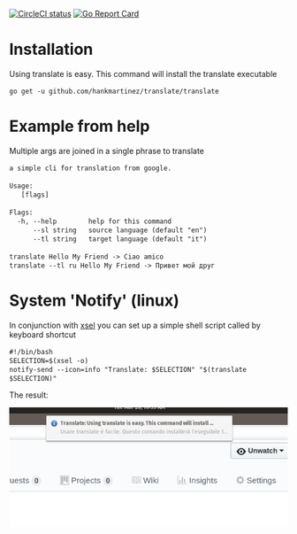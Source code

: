 [![CircleCI status](https://circleci.com/gh/hankmartinez/translate.png?circle-token=:circle-token "CircleCI status")](https://circleci.com/gh/hankmartinez/translate)
[![Go Report Card](https://goreportcard.com/badge/github.com/hankmartinez/translate)](https://goreportcard.com/report/github.com/hankmartinez/translate)
# Installation

Using translate is easy. This command will install the translate executable

    go get -u github.com/hankmartinez/translate/translate

# Example from help

Multiple args are joined in a single phrase to translate 

    a simple cli for translation from google.
    
    Usage:
       [flags]
    
    Flags:
      -h, --help        help for this command
          --sl string   source language (default "en")
          --tl string   target language (default "it")  
          
    translate Hello My Friend -> Ciao amico    
    translate --tl ru Hello My Friend -> Привет мой друг

# System 'Notify' (linux)
In conjunction with [xsel](https://github.com/kfish/xsel) you can set up a simple shell script
called by keyboard shortcut
    
    #!/bin/bash
    SELECTION=$(xsel -o)
    notify-send --icon=info "Translate: $SELECTION" "$(translate $SELECTION)"
    
The result:

![sample](xsel-sample.png)